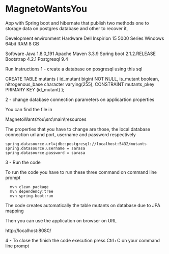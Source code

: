 # MagnetoWantsYou
App with Spring boot and  hibernate that publish two methods one to storage data on postgres database and other to recover it,

Development environment
Hardware 
Dell Inspirion 15 5000 Series
Windows 64bit
RAM 8 GB

Software
Java 1.8.0_191
Apache Maven 3.3.9
Spring boot 2.1.2.RELEASE
Bootstrap 4.2.1
Postgresql 9.4

Run Instructions
1 - create a database on posgresql using this sql 

CREATE TABLE mutants
(
  id_mutant bigint NOT NULL,
  is_mutant boolean,
  nitrogenous_base character varying(255),
  CONSTRAINT mutants_pkey PRIMARY KEY (id_mutant)
);

2 - change database connection parameters on applicartion.properties

You can find the file in 

MagnetoWantsYou\src\main\resources 

The properties that you have to change are those, the local database connection url and port, username and password respectively 

    spring.datasource.url=jdbc:postgresql://localhost:5432/mutants
    spring.datasource.username = sarasa
    spring.datasource.password = sarasa

3 - Run the code

To run the code you have to run these three command on command line prompt

      mvn clean package
      mvn dependency:tree
      mvn spring-boot:run

The code creates automatically the table mutants on database due to JPA mapping

Then you can use the application on browser on URL

  http://localhost:8080/
  
 4 - To close the finish the code execution press Ctrl+C on your command line prompt 
